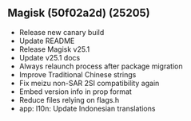 ## Magisk (50f02a2d) (25205)

- Release new canary build
- Update README
- Release Magisk v25.1
- Update v25.1 docs
- Always relaunch process after package migration
- Improve Traditional Chinese strings
- Fix meizu non-SAR 2SI compatibility again
- Embed version info in prop format
- Reduce files relying on flags.h
- app: l10n: Update Indonesian translations
